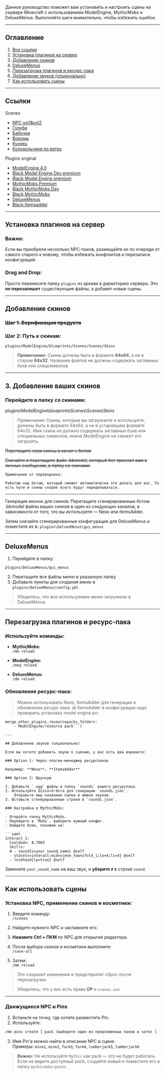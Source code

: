 
Данное руководство поможет вам установить и настроить сцены на сервере Minecraft с использованием ModelEngine, MythicMobs и DeluxeMenus. Выполняйте шаги внимательно, чтобы избежать ошибок.

---

## Оглавление

1. [Все ссылки](#ссылки)  
2. [Установка плагинов на сервер](#установка-плагинов-на-сервер)  
3. [Добавление скинов](#добавление-скинов)  
4. [DeluxeMenus](#deluxemenus)  
5. [Перезагрузка плагинов и ресурс-пака](#перезагрузка-плагинов-и-ресурс-пака)  
6. [Добавление звуков (опционально)](#добавление-звуков-опционально)  
7. [Как использовать сцены](#как-использовать-сцены)

---

## Ссылки

Scenes
- [NPC vol1&vol2](https://black-minecraft.com/resources/scenes-townsfolks-vol-1-2.8420/)
- [Голуби](https://black-minecraft.com/resources/scenes-pigeons-environment.7999/) 
- [Бабочки](https://black-minecraft.com/resources/scenes-butterflies-environment.7989/) 
- [Вороны](https://black-minecraft.com/resources/scenes-crows-environment.7988/) 
- [Кузнец](https://black-minecraft.com/resources/scenes-blacksmith-npc.7846/) 
- [Колокольчики по ветру](https://black-minecraft.com/resources/scenes-wind-chimes-environment.7998/) 

Plugins original
- [ModelEngine 4.0](https://www.spigotmc.org/resources/modelengine.79477/)  
- [Black Model Engine Dev premium](https://black-minecraft.com/resources/model-engine-premium-4-x.3815/)
- [Black Model Engine premium](https://black-minecraft.com/resources/conxeptworks-model-engine.1086/) 
- [MythicMobs Premium](https://www.mythicmobs.net/index.php?pages/store/)  
- [Black MythicMobs Dev](https://black-minecraft.com/resources/mythicmobs-dev-builds-premium.4171/ )
- [Black MythicMobs](https://black-minecraft.com/resources/mythicmobs-premium.1180/) 
- [DeluxeMenus](https://www.spigotmc.org/resources/deluxemenus.11734/)
- [Black Itemsadder](https://black-minecraft.com/resources/itemsadder.27/)

---

## Установка плагинов на сервер

### **Важно:**
Если вы приобрели несколько NPC-паков, размещайте их по очереди от самого старого к новому, чтобы избежать конфликтов и перезаписи конфигураций.

### **Drag and Drop:**
Просто перенесите папку `plugins` из архива в директорию сервера. Это **не перезапишет** существующие файлы, а добавит новые сцены.

---

## Добавление скинов

### ~~Шаг 1. Верификация продукта~~

### Шаг 2: Путь к скинам:
```plaintext
plugins/ModelEngine/blueprints/Scenes/Scenes/Skins
````

> **Примечание:** Скины должны быть в формате **64x64**, а не в старом **64x32**. Названия файлов не должны содержать заглавных букв или спецсимволов.

---

## 3. Добавление ваших скинов

### Перейдите в папку со скинами:
plugins\ModelEngine\blueprints\Scenes\Scenes\Skins

> Примечание: Скины, которые вы загружаете и используете, должны быть в формате 64x64, а не в устаревшем формате 64x32.
> Имя скина не должно содержать заглавных букв или специальных символов, иначе ModelEngine не сможет его загрузить.

~~Перетащите свои скины в канал с ботом~~

~~Скачайте и перетащите файл .bbmodel, который бот прислал вам в личные сообщения, в папку со скинами.~~
``` 
Примечание от переводчика:

Работаю над ботом, который сможет автоматически это делать для вас. То есть пути и скины скорее всего будут переделываться. 
```


---

Генерация иконок для скинов:
Перетащите сгенерированные ботом .bbmodel файлы ваших скинов в один из следующих каналов, в зависимости от того, что вы используете — Nexo или ItemsAdder.

Затем скачайте сгенерированные конфигурации для DeluxeMenus и поместите их в: `plugins\DeluxeMenus\gui_menus`


---

## DeluxeMenus

1. Перейдите в папку:

```plaintext
plugins/DeluxeMenus/gui_menus
```

2. Перетащите все файлы меню в указанную папку
3. Добавьте пункты для создания меню в `plugins/DeluxeMenus/config.yml`

> Убедитесь, что все используемые меню загружены в DeluxeMenus.

---

## Перезагрузка плагинов и ресурс-пака

### Используйте команды:

- **MythicMobs:**  
    `/mm reload`
    
- **ModelEngine:**  
    `/meg reload`
    
- **DeluxeMenus:**  
    `/dm reload`
    

### Обновление ресурс-пака:

> Можно использовать Nexo, ItemsAdder для генерации и обновления ресурс пака. (в ItemsAdder в конфигурации надо проверить установку model engine рп:
```
merge_other_plugins_resourcepacks_folders:
    - ModelEngine/resource pack```)

---

## Добавление звуков (опционально)

Если вы хотите добавить звуки к сценам, у вас есть два варианта:

### Option 1: Через плагин-менеджер ресурспаков

Например: **Nexo**, **ItemsAdder**

### Option 2: Вручную

1. Добавьте `.ogg` файлы в папку `sounds` вашего ресурспака.
2. Используйте Discord-бота для генерации `sounds.json`.  
    Отправьте ему название папки и именя звуков.
3. Вставьте сгенерированные строки в `sounds.json`.

### Настройка в MythicMobs:

- Откройте папку MythicMobs.
- Перейдите в `Mobs`, выберите нужный конфиг.
- Найдите блок, похожий на:

```yaml
interact_1:
  Cooldown: 8.7083
  Skills:
  # - sound{s=your_sound_name} @self
  - state{s=interact;mid=scene_townsfold_1;lo=4;li=4} @self
  - lockhead{lp=true} @self
```

Замените `your_sound_name` на ваш звук, и **уберите `#`** в строке `sound`.

---

## Как использовать сцены

### Установка NPC, применение скинов и косметики:

1. Введите команду:  
    `/scenes`
    
2. Найдите нужного NPC и заспавните его.
    
3. **Нажмите Ctrl + ПКМ** по NPC для открытия редактора.
    
4. После выбора скинов и косметики выполните:  
    `/save-all`
    
5. Затем:  
    `/mm reload`
    

> Это сохранит изменения и предотвратит сброс после перезагрузки.

> Убедитесь, что у вас есть права **OP** и `scenes.use`.

---

### Движущиеся NPC и Pins

1. Встаньте на точку, где хотите разместить Pin.
2. Используйте:

```bash
/mm pins create [ pack (выберите один из предложенных паков в чате) ] [ Pin's name ]
```

3. Имя Pin'а можно найти в описании NPC в сцене.  
    Примеры: `mine1`, `mine2`, `farm3`, `farm4`, `lumberjack5`, `lumberjack6`

> **Важно:** Не используйте `Mythic` как pack — это не будет работать.  
> Если не видите доступный pack, создайте новый и поместите его в папку `mythicmobs/packs`.



 
